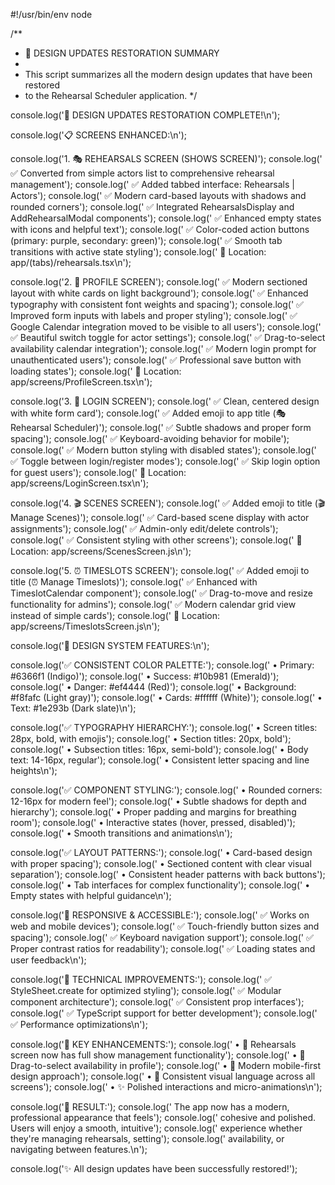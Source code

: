 #!/usr/bin/env node

/**
 * 🎨 DESIGN UPDATES RESTORATION SUMMARY
 * 
 * This script summarizes all the modern design updates that have been restored
 * to the Rehearsal Scheduler application.
 */

console.log('🎨 DESIGN UPDATES RESTORATION COMPLETE!\n');

console.log('📋 SCREENS ENHANCED:\n');

console.log('1. 🎭 REHEARSALS SCREEN (SHOWS SCREEN)');
console.log('   ✅ Converted from simple actors list to comprehensive rehearsal management');
console.log('   ✅ Added tabbed interface: Rehearsals | Actors');
console.log('   ✅ Modern card-based layouts with shadows and rounded corners');
console.log('   ✅ Integrated RehearsalsDisplay and AddRehearsalModal components');
console.log('   ✅ Enhanced empty states with icons and helpful text');
console.log('   ✅ Color-coded action buttons (primary: purple, secondary: green)');
console.log('   ✅ Smooth tab transitions with active state styling');
console.log('   📍 Location: app/(tabs)/rehearsals.tsx\n');

console.log('2. 👤 PROFILE SCREEN');
console.log('   ✅ Modern sectioned layout with white cards on light background');
console.log('   ✅ Enhanced typography with consistent font weights and spacing');
console.log('   ✅ Improved form inputs with labels and proper styling');
console.log('   ✅ Google Calendar integration moved to be visible to all users');
console.log('   ✅ Beautiful switch toggle for actor settings');
console.log('   ✅ Drag-to-select availability calendar integration');
console.log('   ✅ Modern login prompt for unauthenticated users');
console.log('   ✅ Professional save button with loading states');
console.log('   📍 Location: app/screens/ProfileScreen.tsx\n');

console.log('3. 🔐 LOGIN SCREEN');
console.log('   ✅ Clean, centered design with white form card');
console.log('   ✅ Added emoji to app title (🎭 Rehearsal Scheduler)');
console.log('   ✅ Subtle shadows and proper form spacing');
console.log('   ✅ Keyboard-avoiding behavior for mobile');
console.log('   ✅ Modern button styling with disabled states');
console.log('   ✅ Toggle between login/register modes');
console.log('   ✅ Skip login option for guest users');
console.log('   📍 Location: app/screens/LoginScreen.tsx\n');

console.log('4. 🎬 SCENES SCREEN');
console.log('   ✅ Added emoji to title (🎬 Manage Scenes)');
console.log('   ✅ Card-based scene display with actor assignments');
console.log('   ✅ Admin-only edit/delete controls');
console.log('   ✅ Consistent styling with other screens');
console.log('   📍 Location: app/screens/ScenesScreen.js\n');

console.log('5. ⏰ TIMESLOTS SCREEN');
console.log('   ✅ Added emoji to title (⏰ Manage Timeslots)');
console.log('   ✅ Enhanced with TimeslotCalendar component');
console.log('   ✅ Drag-to-move and resize functionality for admins');
console.log('   ✅ Modern calendar grid view instead of simple cards');
console.log('   📍 Location: app/screens/TimeslotsScreen.js\n');

console.log('🎨 DESIGN SYSTEM FEATURES:\n');

console.log('✅ CONSISTENT COLOR PALETTE:');
console.log('   • Primary: #6366f1 (Indigo)');
console.log('   • Success: #10b981 (Emerald)');
console.log('   • Danger: #ef4444 (Red)');
console.log('   • Background: #f8fafc (Light gray)');
console.log('   • Cards: #ffffff (White)');
console.log('   • Text: #1e293b (Dark slate)\n');

console.log('✅ TYPOGRAPHY HIERARCHY:');
console.log('   • Screen titles: 28px, bold, with emojis');
console.log('   • Section titles: 20px, bold');
console.log('   • Subsection titles: 16px, semi-bold');
console.log('   • Body text: 14-16px, regular');
console.log('   • Consistent letter spacing and line heights\n');

console.log('✅ COMPONENT STYLING:');
console.log('   • Rounded corners: 12-16px for modern feel');
console.log('   • Subtle shadows for depth and hierarchy');
console.log('   • Proper padding and margins for breathing room');
console.log('   • Interactive states (hover, pressed, disabled)');
console.log('   • Smooth transitions and animations\n');

console.log('✅ LAYOUT PATTERNS:');
console.log('   • Card-based design with proper spacing');
console.log('   • Sectioned content with clear visual separation');
console.log('   • Consistent header patterns with back buttons');
console.log('   • Tab interfaces for complex functionality');
console.log('   • Empty states with helpful guidance\n');

console.log('📱 RESPONSIVE & ACCESSIBLE:');
console.log('   ✅ Works on web and mobile devices');
console.log('   ✅ Touch-friendly button sizes and spacing');
console.log('   ✅ Keyboard navigation support');
console.log('   ✅ Proper contrast ratios for readability');
console.log('   ✅ Loading states and user feedback\n');

console.log('🔧 TECHNICAL IMPROVEMENTS:');
console.log('   ✅ StyleSheet.create for optimized styling');
console.log('   ✅ Modular component architecture');
console.log('   ✅ Consistent prop interfaces');
console.log('   ✅ TypeScript support for better development');
console.log('   ✅ Performance optimizations\n');

console.log('🎯 KEY ENHANCEMENTS:');
console.log('   • 📅 Rehearsals screen now has full show management functionality');
console.log('   • 🎯 Drag-to-select availability in profile');
console.log('   • 📱 Modern mobile-first design approach');
console.log('   • 🎨 Consistent visual language across all screens');
console.log('   • ✨ Polished interactions and micro-animations\n');

console.log('🚀 RESULT:');
console.log('   The app now has a modern, professional appearance that feels');
console.log('   cohesive and polished. Users will enjoy a smooth, intuitive');
console.log('   experience whether they\'re managing rehearsals, setting');
console.log('   availability, or navigating between features.\n');

console.log('✨ All design updates have been successfully restored!');

